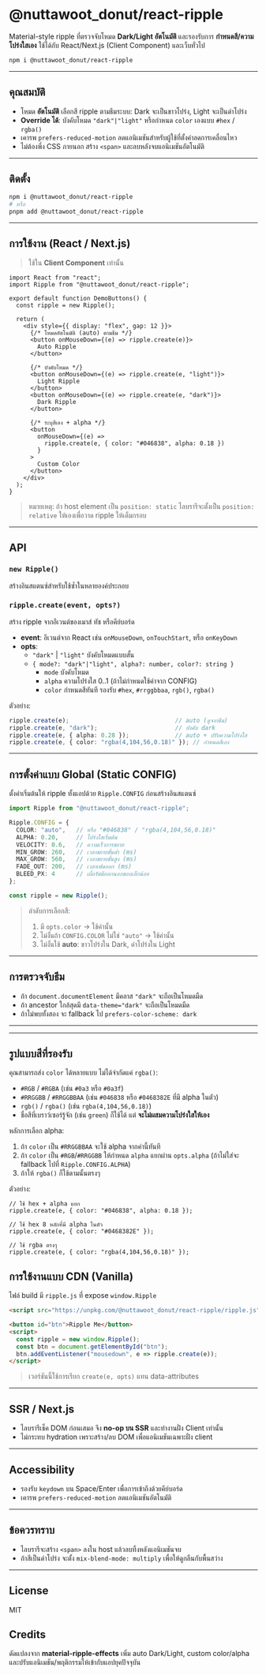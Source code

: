 # @nuttawoot_donut/react-ripple

Material-style ripple ที่ตรวจจับโหมด **Dark/Light อัตโนมัติ** และรองรับการ **กำหนดสี/ความโปร่งใสเอง** ใช้ได้กับ React/Next.js (Client Component) และเว็บทั่วไป

```bash
npm i @nuttawoot_donut/react-ripple
```

---

## คุณสมบัติ
- โหมด **อัตโนมัติ** เลือกสี ripple ตามธีมระบบ: Dark จะเป็นขาวโปร่ง, Light จะเป็นดำโปร่ง
- **Override ได้**: บังคับโหมด `"dark"|"light"` หรือกำหนด `color` เองแบบ `#hex` / `rgba()`
- เคารพ `prefers-reduced-motion` ลดแอนิเมชันสำหรับผู้ใช้ที่ตั้งค่าลดการเคลื่อนไหว
- ไม่ต้องพึ่ง CSS ภายนอก สร้าง `<span>` และลบหลังจบแอนิเมชันอัตโนมัติ

---

## ติดตั้ง
```bash
npm i @nuttawoot_donut/react-ripple
# หรือ
pnpm add @nuttawoot_donut/react-ripple
```

---

## การใช้งาน (React / Next.js)
> ใช้ใน **Client Component** เท่านั้น

```tsx
import React from "react";
import Ripple from "@nuttawoot_donut/react-ripple";

export default function DemoButtons() {
  const ripple = new Ripple();

  return (
    <div style={{ display: "flex", gap: 12 }}>
      {/* โหมดอัตโนมัติ (auto) ตามธีม */}
      <button onMouseDown={(e) => ripple.create(e)}>
        Auto Ripple
      </button>

      {/* บังคับโหมด */}
      <button onMouseDown={(e) => ripple.create(e, "light")}>
        Light Ripple
      </button>
      <button onMouseDown={(e) => ripple.create(e, "dark")}>
        Dark Ripple
      </button>

      {/* ระบุสีเอง + alpha */}
      <button
        onMouseDown={(e) =>
          ripple.create(e, { color: "#046838", alpha: 0.18 })
        }
      >
        Custom Color
      </button>
    </div>
  );
}
```

> หมายเหตุ: ถ้า host element เป็น `position: static` ไลบรารีจะตั้งเป็น `position: relative` ให้เองเพื่อวาด ripple ให้เต็มกรอบ

---

## API

### `new Ripple()`
สร้างอินสแตนซ์สำหรับใช้ซ้ำในหลายองค์ประกอบ

### `ripple.create(event, opts?)`
สร้าง ripple จากอีเวนต์ของเมาส์ ทัช หรือคีย์บอร์ด

- **event**: อีเวนต์จาก React เช่น `onMouseDown`, `onTouchStart`, หรือ `onKeyDown`
- **opts**:
  - `"dark"` | `"light"` บังคับโหมดแบบสั้น
  - `{ mode?: "dark"|"light", alpha?: number, color?: string }`
    - `mode` บังคับโหมด
    - `alpha` ความโปร่งใส 0..1 (ถ้าไม่กำหนดใช้ค่าจาก CONFIG)
    - `color` กำหนดสีทันที รองรับ `#hex`, `#rrggbbaa`, `rgb()`, `rgba()`

ตัวอย่าง:
```ts
ripple.create(e);                              // auto (ดูจากธีม)
ripple.create(e, "dark");                      // บังคับ dark
ripple.create(e, { alpha: 0.28 });             // auto + ปรับความโปร่งใส
ripple.create(e, { color: "rgba(4,104,56,0.18)" }); // กำหนดสีเอง
```

---

## การตั้งค่าแบบ Global (Static CONFIG)
ตั้งค่าเริ่มต้นให้ ripple ทั้งแอปด้วย `Ripple.CONFIG` ก่อนสร้างอินสแตนซ์

```ts
import Ripple from "@nuttawoot_donut/react-ripple";

Ripple.CONFIG = {
  COLOR: "auto",   // หรือ "#046838" / "rgba(4,104,56,0.18)"
  ALPHA: 0.20,     // โปร่งใสเริ่มต้น
  VELOCITY: 0.6,   // ความเร็วการขยาย
  MIN_GROW: 260,   // เวลาขยายขั้นต่ำ (ms)
  MAX_GROW: 560,   // เวลาขยายขั้นสูง (ms)
  FADE_OUT: 200,   // เวลาเฟดออก (ms)
  BLEED_PX: 4      // เผื่อรัศมีออกนอกขอบเล็กน้อย
};

const ripple = new Ripple();
```

> ลำดับการเลือกสี:
> 1) มี `opts.color` → ใช้ค่านั้น  
> 2) ไม่งั้นถ้า `CONFIG.COLOR` ไม่ใช่ `"auto"` → ใช้ค่านั้น  
> 3) ไม่งั้นใช้ **auto**: ขาวโปร่งใน Dark, ดำโปร่งใน Light

---

## การตรวจจับธีม
- ถ้า `document.documentElement` มีคลาส `"dark"` จะถือเป็นโหมดมืด
- ถ้า ancestor ใกล้สุดมี `data-theme="dark"` จะถือเป็นโหมดมืด
- ถ้าไม่พบทั้งสอง จะ fallback ไป `prefers-color-scheme: dark`

---


---

## รูปแบบสีที่รองรับ
คุณสามารถส่ง `color` ได้หลายแบบ ไม่ได้จำกัดแค่ `rgba()`:
- `#RGB` / `#RGBA` (เช่น `#0a3` หรือ `#0a3f`)
- `#RRGGBB` / `#RRGGBBAA` (เช่น `#046838` หรือ `#0468382E` ที่มี alpha ในตัว)
- `rgb()` / `rgba()` (เช่น `rgba(4,104,56,0.18)`)
- ชื่อสีที่เบราว์เซอร์รู้จัก (เช่น `green`) ก็ใช้ได้ แต่ **จะไม่ผสมความโปร่งใสให้เอง**

หลักการเลือก alpha:
1) ถ้า `color` เป็น `#RRGGBBAA` จะใช้ alpha จากค่านี้ทันที  
2) ถ้า `color` เป็น `#RGB`/`#RRGGBB` ให้กำหนด `alpha` แยกผ่าน `opts.alpha` (ถ้าไม่ใส่จะ fallback ไปที่ `Ripple.CONFIG.ALPHA`)  
3) ถ้าให้ `rgba()` ก็ใช้ตามนั้นตรงๆ

ตัวอย่าง:
```tsx
// ใช้ hex + alpha แยก
ripple.create(e, { color: "#046838", alpha: 0.18 });

// ใช้ hex 8 หลักที่มี alpha ในตัว
ripple.create(e, { color: "#0468382E" });

// ใช้ rgba ตรงๆ
ripple.create(e, { color: "rgba(4,104,56,0.18)" });
```

## การใช้งานแบบ CDN (Vanilla)
ไฟล์ build มี `ripple.js` ที่ expose `window.Ripple`

```html
<script src="https://unpkg.com/@nuttawoot_donut/react-ripple/ripple.js"></script>

<button id="btn">Ripple Me</button>
<script>
  const ripple = new window.Ripple();
  const btn = document.getElementById("btn");
  btn.addEventListener("mousedown", e => ripple.create(e));
</script>
```

> เวอร์ชันนี้ใช้การเรียก `create(e, opts)` แทน data-attributes

---

## SSR / Next.js
- ไลบรารีเช็ค DOM ก่อนเสมอ จึง **no-op บน SSR** และทำงานฝั่ง Client เท่านั้น
- ไม่กระทบ hydration เพราะสร้าง/ลบ DOM เพื่อแอนิเมชันเฉพาะฝั่ง client

---

## Accessibility
- รองรับ `keydown` บน Space/Enter เพื่อการเข้าถึงด้วยคีย์บอร์ด
- เคารพ `prefers-reduced-motion` ลดแอนิเมชันอัตโนมัติ

---

## ข้อควรทราบ
- ไลบรารีจะสร้าง `<span>` ลงใน host แล้วลบทิ้งหลังแอนิเมชันจบ
- ถ้าสีเป็นดำโปร่ง จะตั้ง `mix-blend-mode: multiply` เพื่อให้ดูกลืนกับพื้นสว่าง

---

## License
MIT

## Credits
ดัดแปลงจาก **material-ripple-effects** เพิ่ม auto Dark/Light, custom color/alpha และปรับแอนิเมชัน/พฤติกรรมให้เข้ากับแอปยุคปัจจุบัน
